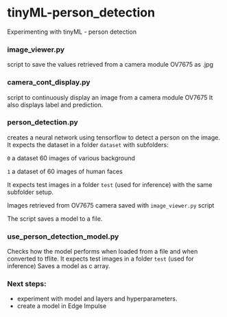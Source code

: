 # tinyML-person_detection
Experimenting with tinyML - person detection

### image_viewer.py
script to save the values retrieved from a camera module OV7675 as .jpg


### camera_cont_display.py
script to continuously display an image from a camera module OV7675
It also displays label and prediction.

### person_detection.py
creates a neural network using tensorflow to detect a person on the image. 
It expects the dataset in a folder `dataset` with subfolders:

`0` a dataset 60 images of various background

`1` a dataset of 60 images of human faces

It expects test images in a folder `test` (used for inference) with the same subfolder setup.

Images retrieved from OV7675 camera saved with `image_viewer.py` script

The script saves a model to a file.


### use_person_detection_model.py
Checks how the model performs when loaded from a file and when converted to tflite.
It expects test images in a folder `test` (used for inference)
Saves a model as c array.


### Next steps:
- experiment with model and layers and hyperparameters.
- create a model in Edge Impulse

